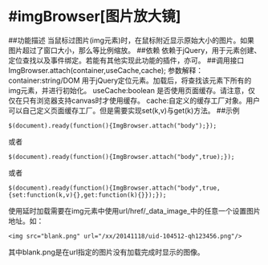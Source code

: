 #imgBrowser[图片放大镜]
===========
##功能描述
当鼠标过图片(img元素)时，在鼠标附近显示原始大小的图片。如果图片超过了窗口大小，那么等比例缩放。
##依赖
依赖于jQuery，用于元素创建、定位查找以及事件绑定。若能有其他实现此功能的插件，亦可。
##调用接口
	ImgBrowser.attach(container,useCache,cache);
	参数解释：
		container:string/DOM 用于jQuery定位元素。加载后，将查找该元素下所有的img元素，并进行初始化。
		useCache:boolean 是否使用页面缓存。请注意，仅仅在只有浏览器支持canvas时才使用缓存。
		cache:自定义的缓存工厂对象。用户可以自己定义页面缓存工厂。但是需要实现set(k,v)与get(k)方法。
##示例

	$(document).ready(function(){ImgBrowser.attach("body");});
或者

	$(document).ready(function(){ImgBrowser.attach("body",true);});
或者

	$(document).ready(function(){ImgBrowser.attach("body",true,{set:function(k,v){},get:function(k){}});});
使用延时加载需要在img元素中使用url/href/_data_image_中的任意一个设置图片地址。如：

	<img src="blank.png" url="/xx/20141118/uid-104512-qh123456.png"/>
其中blank.png是在url指定的图片没有加载完成时显示的图像。
